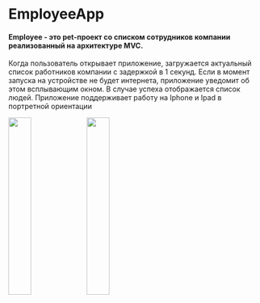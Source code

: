# EmployeeApp

#### Employee - это pet-проект со списком сотрудников компании реализованный на архитектуре MVC.
Когда пользователь открывает приложение, загружается актуальный список работников компании c задержкой в 1 секунд.
Если в момент запуска на устройстве не будет интернета, приложение уведомит об этом всплывающим окном.
В случае успеха отображается список людей. Приложение поддерживает работу на Iphone и Ipad в портретной ориентации

  <p>
  <img src="https://i.ibb.co/qJ9yfL6/76-A581-C6-6-FEA-4-FD4-B7-E6-51-CBADB49235.png" width="30%">
  <img src="https://i.ibb.co/0h98Fx2/FBD83-CE5-949-A-43-C9-A6-F2-A7-B62-C1-FFBC2.png" width="30%">
  </p>
